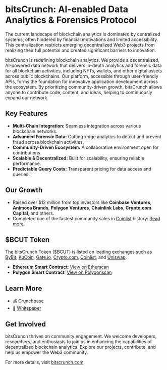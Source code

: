 # bitsCrunch: AI-enabled Data Analytics & Forensics Protocol

The current landscape of blockchain analytics is dominated by centralized systems, often hindered by financial motivations and limited accessibility. This centralization restricts emerging decentralized Web3 projects from realizing their full potential and creates significant barriers to innovation.

bitsCrunch is redefining blockchain analytics. We provide a decentralized, AI-powered data network that delivers in-depth analytics and forensic data for all blockchain activities, including NFTs, wallets, and other digital assets across public blockchains. Our platform, accessible through user-friendly APIs, forms the foundation for innovative application development across the ecosystem. By prioritizing community-driven growth, bitsCrunch allows anyone to contribute code, content, and ideas, helping to continuously expand our network.

## Key Features
- **Multi-Chain Integration:** Seamless integration across various blockchain networks.
- **Advanced Forensic Data:** Cutting-edge analytics to detect and prevent fraud across blockchain activities.
- **Community-Driven Ecosystem:** A collaborative environment open for contributions.
- **Scalable & Decentralized:** Built for scalability, ensuring reliable performance.
- **Predictable Query Costs:** Transparent pricing for data access and queries.

## Our Growth
- Raised over $12 million from top investors like **Coinbase Ventures**, **Animoca Brands**, **Polygon Ventures**, **Chainlink Labs**, **Crypto.com Capital**, and others.
- Completed one of the fastest community sales in [Coinlist](https://pro.coinlist.co/trader/BCUT-USDT) history: [Read more](https://blog.coinlist.co/bitscrunch-community-sale-sold-out-in-record-time/).

## $BCUT Token
The bitsCrunch Token ($BCUT) is listed on leading exchanges such as [ByBit](https://www.bybit.com/en/trade/spot/BCUT/USDT), [KuCoin](https://www.kucoin.com/trade/BCUT-USDT), [Gate.io](https://www.gate.io/trade/BCUT_USDT), [Crypto.com](https://crypto.com/exchange/trade/BCUT_USD), [Coinlist](https://pro.coinlist.co/trader/BCUT-USDT), and [Uniswap](https://app.uniswap.org/explore/tokens/ethereum/0xbef26bd568e421d6708cca55ad6e35f8bfa0c406).

- **Ethereum Smart Contract**: [View on Etherscan](https://etherscan.io/token/0xBEF26Bd568e421D6708CCA55Ad6e35f8bfA0C406)
- **Polygon Smart Contract**: [View on Polygonscan](https://polygonscan.com/token/0x3fb83A9A2c4408909c058b0BfE5B4823f54fAfE2)

## Learn More
- 💰 [Crunchbase](https://www.crunchbase.com/organization/bitscrunch)
- 📄 [Whitepaper](https://bitscrunch.com/bitsCrunch_Whitepaper.pdf)

## Get Involved
bitsCrunch thrives on community engagement. We welcome developers, researchers, and enthusiasts to join us in enhancing the capabilities of decentralized blockchain analytics. Explore our projects, contribute, and help us empower the Web3 community.

For more details, visit [bitscrunch.com](https://bitscrunch.com/).
